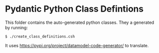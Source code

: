 # Pydantic Python Class Defintions

This folder contains the auto-generated python classes.
They a generated by running:

`$ ./create_class_definitions.csh`

It uses https://pypi.org/project/datamodel-code-generator/
to translate. 
